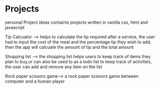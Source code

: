 # Projects
personal Project ideas
containts projects written in vanilla css, html and javascript

Tip Calcuator --> helps to calculate the tip required after a service, 
the user had to input the cost of the meal and the percentage tip they wish to add, then the app will calcuate the amount of tip and the total amount

Shopping list --> the shopping list helps users to keep track of items they plan to buy,or can also be used to as a todo list
to keep track of activities, the user can add and remove any item on the list 

Rock paper scissors game--> a rock paper scissors game between computer and a human player 

